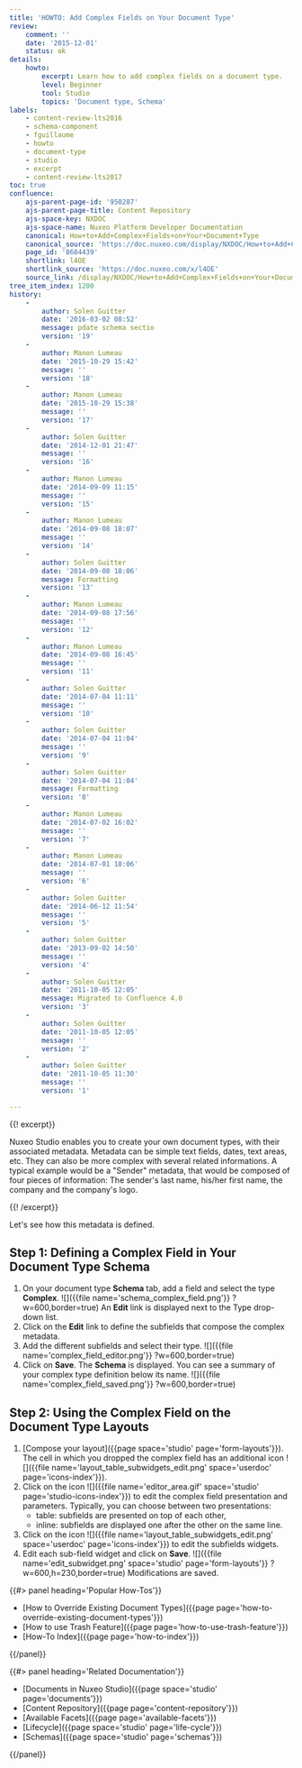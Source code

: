 ```yaml
---
title: 'HOWTO: Add Complex Fields on Your Document Type'
review:
    comment: ''
    date: '2015-12-01'
    status: ok
details:
    howto:
        excerpt: Learn how to add complex fields on a document type.
        level: Beginner
        tool: Studio
        topics: 'Document type, Schema'
labels:
    - content-review-lts2016
    - schema-component
    - fguillaume
    - howto
    - document-type
    - studio
    - excerpt
    - content-review-lts2017
toc: true
confluence:
    ajs-parent-page-id: '950287'
    ajs-parent-page-title: Content Repository
    ajs-space-key: NXDOC
    ajs-space-name: Nuxeo Platform Developer Documentation
    canonical: How+to+Add+Complex+Fields+on+Your+Document+Type
    canonical_source: 'https://doc.nuxeo.com/display/NXDOC/How+to+Add+Complex+Fields+on+Your+Document+Type'
    page_id: '8684439'
    shortlink: l4OE
    shortlink_source: 'https://doc.nuxeo.com/x/l4OE'
    source_link: /display/NXDOC/How+to+Add+Complex+Fields+on+Your+Document+Type
tree_item_index: 1200
history:
    -
        author: Solen Guitter
        date: '2016-03-02 08:52'
        message: pdate schema sectio
        version: '19'
    -
        author: Manon Lumeau
        date: '2015-10-29 15:42'
        message: ''
        version: '18'
    -
        author: Manon Lumeau
        date: '2015-10-29 15:38'
        message: ''
        version: '17'
    -
        author: Solen Guitter
        date: '2014-12-01 21:47'
        message: ''
        version: '16'
    -
        author: Manon Lumeau
        date: '2014-09-09 11:15'
        message: ''
        version: '15'
    -
        author: Manon Lumeau
        date: '2014-09-08 18:07'
        message: ''
        version: '14'
    -
        author: Solen Guitter
        date: '2014-09-08 18:06'
        message: Formatting
        version: '13'
    -
        author: Manon Lumeau
        date: '2014-09-08 17:56'
        message: ''
        version: '12'
    -
        author: Manon Lumeau
        date: '2014-09-08 16:45'
        message: ''
        version: '11'
    -
        author: Solen Guitter
        date: '2014-07-04 11:11'
        message: ''
        version: '10'
    -
        author: Solen Guitter
        date: '2014-07-04 11:04'
        message: ''
        version: '9'
    -
        author: Solen Guitter
        date: '2014-07-04 11:04'
        message: Formatting
        version: '8'
    -
        author: Manon Lumeau
        date: '2014-07-02 16:02'
        message: ''
        version: '7'
    -
        author: Manon Lumeau
        date: '2014-07-01 18:06'
        message: ''
        version: '6'
    -
        author: Solen Guitter
        date: '2014-06-12 11:54'
        message: ''
        version: '5'
    -
        author: Solen Guitter
        date: '2013-09-02 14:50'
        message: ''
        version: '4'
    -
        author: Solen Guitter
        date: '2011-10-05 12:05'
        message: Migrated to Confluence 4.0
        version: '3'
    -
        author: Solen Guitter
        date: '2011-10-05 12:05'
        message: ''
        version: '2'
    -
        author: Solen Guitter
        date: '2011-10-05 11:30'
        message: ''
        version: '1'

---
```

{{! excerpt}}

Nuxeo Studio enables you to create your own document types, with their associated metadata. Metadata can be simple text fields, dates, text areas, etc. They can also be more complex with several related informations. A typical example would be a "Sender" metadata, that would be composed of four pieces of information: The sender's last name, his/her first name, the company and the company's logo.

{{! /excerpt}}

Let's see how this metadata is defined.

## Step 1: Defining a Complex Field in Your Document Type Schema

1.  On your document type **Schema** tab, add a field and select the type **Complex**.
    ![]({{file name='schema_complex_field.png'}} ?w=600,border=true)
    An **Edit** link is displayed next to the Type drop-down list.
2.  Click on the **Edit** link to define the subfields that compose the complex metadata.
3.  Add the different subfields and select their type.
    ![]({{file name='complex_field_editor.png'}} ?w=600,border=true)
4.  Click on **Save**.
    The **Schema** is displayed. You can see a summary of your complex type definition below its name.
    ![]({{file name='complex_field_saved.png'}} ?w=600,border=true)

## Step 2: Using the Complex Field on the Document Type Layouts

1.  [Compose your layout]({{page space='studio' page='form-layouts'}}).
    The cell in which you dropped the complex field has an additional icon ![]({{file name='layout_table_subwidgets_edit.png' space='userdoc' page='icons-index'}}).
2.  Click on the icon ![]({{file name='editor_area.gif' space='studio' page='studio-icons-index'}}) to edit the complex field presentation and parameters. Typically, you can choose between two presentations:
    *   table: subfields are presented on top of each other,
    *   inline: subfields are displayed one after the other on the same line.
3.  Click on the icon ![]({{file name='layout_table_subwidgets_edit.png' space='userdoc' page='icons-index'}}) to edit the subfields widgets.
4.  Edit each sub-field widget and click on **Save**.
    ![]({{file name='edit_subwidget.png' space='studio' page='form-layouts'}} ?w=600,h=230,border=true)
    Modifications are saved.

<div class="row" data-equalizer data-equalize-on="medium"><div class="column medium-6">{{#> panel heading='Popular How-Tos'}}

- [How to Override Existing Document Types]({{page page='how-to-override-existing-document-types'}})
- [How to use Trash Feature]({{page page='how-to-use-trash-feature'}})
- [How-To Index]({{page page='how-to-index'}})

{{/panel}}</div><div class="column medium-6">{{#> panel heading='Related Documentation'}}

- [Documents in Nuxeo Studio]({{page space='studio' page='documents'}})
- [Content Repository]({{page page='content-repository'}})
- [Available Facets]({{page page='available-facets'}})
- [Lifecycle]({{page space='studio' page='life-cycle'}})
- [Schemas]({{page space='studio' page='schemas'}})

{{/panel}}</div></div>
